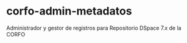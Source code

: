# corfo-admin-metadatos
Administrador y gestor de registros para Repositorio DSpace 7.x de la CORFO
